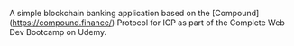 A simple blockchain banking application based on the [Compound] (https://compound.finance/) Protocol for ICP as part of the Complete Web Dev Bootcamp on Udemy.

